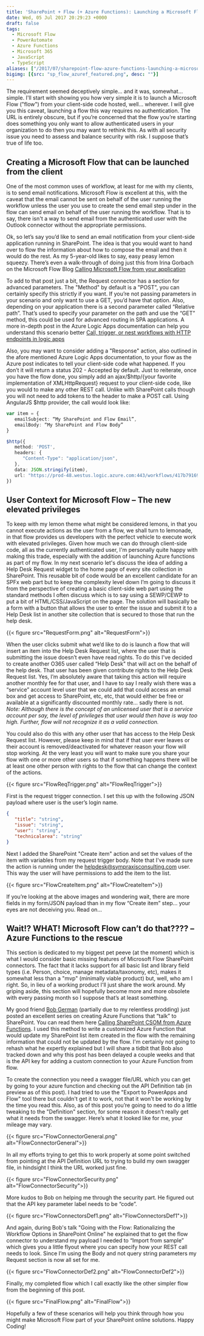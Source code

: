 ```yaml
---
title: 'SharePoint + Flow (+ Azure Functions): Launching a Microsoft Flow from Client-Side Code'
date: Wed, 05 Jul 2017 20:29:23 +0000
draft: false
tags: 
  - Microsoft Flow
  - PowerAutomate
  - Azure Functions
  - Microsoft 365
  - JavaScript
  - TypeScript
aliases: ["/2017/07/sharepoint-flow-azure-functions-launching-a-microsoft-flow-from-client-side-code/"]
bigimg: [{src: "sp_flow_azuref_featured.png", desc: ""}]
---
```


The requirement seemed deceptively simple… and it was, somewhat… simple. I'll start with showing you how very simple it is to launch a Microsoft Flow ("flow") from your client-side code hosted, well… wherever. I will give you this caveat, launching a flow this way requires no authentication. The URL is entirely obscure, but if you’re concerned that the flow you’re starting does something you only want to allow authenticated users in your organization to do then you may want to rethink this. As with all security issue you need to assess and balance security with risk. I suppose that’s true of life too.

## Creating a Microsoft Flow that can be launched from the client

One of the most common uses of workflow, at least for me with my clients, is to send email notifications. Microsoft Flow is excellent at this, with the caveat that the email cannot be sent on behalf of the user running the workflow unless the user you use to create the send email step under in the flow can send email on behalf of the user running the workflow. That is to say, there isn't a way to send email from the authenticated user with the Outlook connector without the appropriate permissions.

Ok, so let’s say you’d like to send an email notification from your client-side application running in SharePoint. The idea is that you would want to hand over to flow the information about how to compose the email and then it would do the rest. As my 5-year-old likes to say, easy peasy lemon squeezy. There’s even a walk-through of doing just this from Irina Gorbach on the Microsoft Flow Blog [Calling Microsoft Flow from your application](https://flow.microsoft.com/en-us/blog/call-flow-restapi/)

To add to that post just a bit, the Request connector has a section for advanced parameters. The "Method" by default is a "POST", you can certainly specify this strictly if you want. If you’re not passing parameters in your scenario and only want to use a GET, you’d have that option. Also, depending on your application there is a second parameter called “Relative path”. That’s used to specify your parameter on the path and use the “GET” method, this could be used for advanced routing in SPA applications. A more in-depth post in the Azure Logic Apps documentation can help you understand this scenario better [Call, trigger, or nest workflows with HTTP endpoints in logic apps](https://docs.microsoft.com/en-us/azure/logic-apps/logic-apps-http-endpoint)

Also, you may want to consider adding a "Response" action, also outlined in the afore mentioned Azure Logic Apps documentation, to your flow as the Azure post indicates to tell your client-side code what happened. If you don’t it will return a status 202 - Accepted by default. Just to reiterate, once you have the flow done, you simply add an ajax/$http/{your favorite implementation of XMLHttpRequest} request to your client-side code, like you would to make any other REST call. Unlike with SharePoint calls though you will not need to add tokens to the header to make a POST call. Using AngularJS $http provider, the call would look like:

```typescript
var item = {
   emailSubject: “My SharePoint and Flow Email”,
   emailBody: “My SharePoint and Flow Body”
}

$http({
   method: 'POST',
   headers: {
      "Content-Type": "application/json",
   },
   data: JSON.stringify(item),
   url: "https://prod-48.westus.logic.azure.com:443/workflows/417b791699a24bb99d70a29b91ad7998/triggers/manual/paths/invoke?api-version=2016-06-01&sp=%2Ftriggers%2Fmanual%2Frun&sv=1.0&sig=jp1VuAlYMgvSx999Z5lGhEm99PxSb6dkB75ZALct3b0"
})
```

## User Context for Microsoft Flow – The new elevated privileges

To keep with my lemon theme what might be considered lemons, in that you cannot execute actions as the user from a flow, we shall turn to lemonade, in that flow provides us developers with the perfect vehicle to execute work with elevated privileges. Given how much we can do through client-side code, all as the currently authenticated user, I'm personally quite happy with making this trade, especially with the addition of launching Azure functions as part of my flow. In my next scenario let's discuss the idea of adding a Help Desk Request widget to the home page of every site collection in SharePoint. This reusable bit of code would be an excellent candidate for an SPFx web part but to keep the complexity level down I’m going to discuss it from the perspective of creating a basic client-side web part using the standard methods I often discuss which is to say using a SEWP/CEWP to put a bit of HTML/CSS/JavaScript on the page. The solution will basically be a form with a button that allows the user to enter the issue and submit it to a Help Desk list in another site collection that is secured to those that run the help desk.

{{< figure src="RequestForm.png" alt="RequestForm">}}

When the user clicks submit what we’d like to do is launch a flow that will insert an item into the Help Desk Request list, where the user that is submitting the issue doesn’t even have read rights. To do this I've decided to create another O365 user called “Help Desk" that will act on the behalf of the help desk. That user has been given contribute rights to the Help Desk Request list. Yes, I’m absolutely aware that taking this action will require another monthly fee for that user, and I have to say I really wish there was a “service” account level user that we could add that could access an email box and get access to SharePoint, etc, etc, that would either be free or available at a significantly discounted monthly rate… sadly there is not. _Note: Although there is the concept of an unlicensed user that is a service account per say, the level of privileges that user would then have is way too high. Further, flow will not recognize it as a valid connection._

You could also do this with any other user that has access to the Help Desk Request list. However, please keep in mind that if that user ever leaves or their account is removed/deactivated for whatever reason your flow will stop working. At the very least you will want to make sure you share your flow with one or more other users so that if something happens there will be at least one other person with rights to the flow that can change the context of the actions.

{{< figure src="FlowReqTrigger.png" alt="FlowReqTrigger">}}

First is the request trigger connection. I set this up with the following JSON payload where user is the user’s login name.

```json
{
   "title": "string",
   "issue": "string",
   "user": "string",
   "technicalarea": "string"
}
```

Next I added the SharePoint "Create item" action and set the values of the item with variables from my request trigger body. Note that I've made sure the action is running under the helpdesk@sympraxisconsulting.com user. This way the user will have permissions to add the item to the list.

{{< figure src="FlowCreateItem.png" alt="FlowCreateItem">}}

If you’re looking at the above images and wondering wait, there are more fields in my form/JSON payload than in my flow “Create item” step… your eyes are not deceiving you. Read on…

## Wait!? WHAT! Microsoft Flow can’t do that???? –Azure Functions to the rescue

This section is dedicated to my biggest pet peeve (at the moment) which is what I would consider basic missing features of Microsoft Flow SharePoint connectors. The fact that it lacks support for all basic list and library field types (i.e. Person, choice, manage metadata/taxonomy, etc), makes it somewhat less than a "mvp" (minimally viable product) but, well, who am I right. So, in lieu of a working product I'll just share the work around. My griping aside, this section will hopefully become more and more obsolete with every passing month so I suppose that’s at least something.

My good friend [Bob German](https://twitter.com/Bob1German) (partially due to my relentless prodding) just posted an excellent series on creating Azure Functions that “talk” to SharePoint. You can read them here [Calling SharePoint CSOM from Azure Functions](https://bob1german.com/2017/06/24/az-func-simplestart/). I used this method to write a customized Azure Function that would update my SharePoint list item created in the flow with the remaining information that could not be updated by the flow. I'm certainly not going to rehash what he expertly explained but I will share a tidbit that Bob also tracked down and why this post has been delayed a couple weeks and that is the API key for adding a custom connection to your Azure Function from flow.

To create the connection you need a swagger file/URL which you can get by going to your azure function and checking out the API Definition tab (in preview as of this post). I had tried to use the "Export to PowerApps and Flow" tool there but couldn't get it to work, not that it won't be working by the time you read this. Also, as of this post you’re going to need to do a little tweaking to the "Definition" section, for some reason it doesn’t really get what it needs from the swagger. Here’s what it looked like for me, your mileage may vary.

{{< figure src="FlowConnectorGeneral.png" alt="FlowConnectorGeneral">}}

In all my efforts trying to get this to work properly at some point switched from pointing at the API Definition URL to trying to build my own swagger file, in hindsight I think the URL worked just fine.

{{< figure src="FlowConnectorSecurity.png" alt="FlowConnectorSecurity">}}

More kudos to Bob on helping me through the security part. He figured out that the API key parameter label needs to be “code”.

{{< figure src="FlowConnectorsDef1.png" alt="FlowConnectorsDef1">}}

And again, during Bob's talk "Going with the Flow: Rationalizing the Workflow Options in SharePoint Online" he explained that to get the flow connector to understand my payload I needed to “Import from sample” which gives you a little flyout where you can specify how your REST call needs to look. Since I’m using the Body and not query string parameters my Request section is now all set for me.

{{< figure src="FlowConnectorDef2.png" alt="FlowConnectorDef2">}}

Finally, my completed flow which I call exactly like the other simpler flow from the beginning of this post.

{{< figure src="FinalFlow.png" alt="FinalFlow">}}

Hopefully a few of these scenarios will help you think through how you might make Microsoft Flow part of your SharePoint online solutions. Happy Coding!

